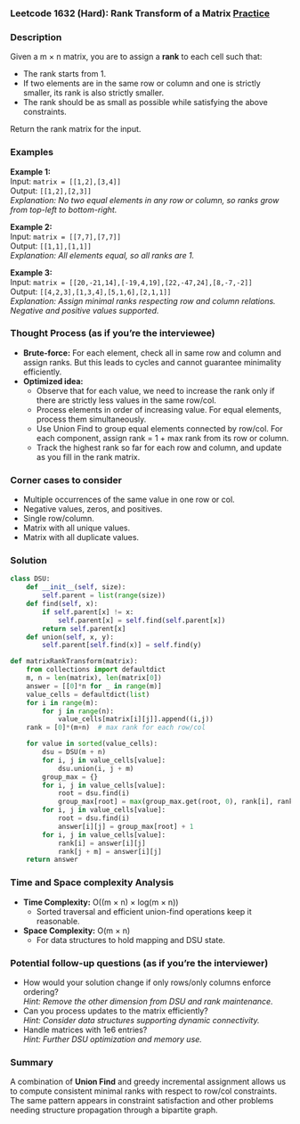 ### Leetcode 1632 (Hard): Rank Transform of a Matrix [Practice](https://leetcode.com/problems/rank-transform-of-a-matrix)

### Description  
Given a m × n matrix, you are to assign a **rank** to each cell such that:
- The rank starts from 1.
- If two elements are in the same row or column and one is strictly smaller, its rank is also strictly smaller.
- The rank should be as small as possible while satisfying the above constraints.

Return the rank matrix for the input.

### Examples  

**Example 1:**  
Input: `matrix = [[1,2],[3,4]]`  
Output: `[[1,2],[2,3]]`  
*Explanation: No two equal elements in any row or column, so ranks grow from top-left to bottom-right.*

**Example 2:**  
Input: `matrix = [[7,7],[7,7]]`  
Output: `[[1,1],[1,1]]`  
*Explanation: All elements equal, so all ranks are 1.*

**Example 3:**  
Input: `matrix = [[20,-21,14],[-19,4,19],[22,-47,24],[8,-7,-2]]`  
Output: `[[4,2,3],[1,3,4],[5,1,6],[2,1,1]]`  
*Explanation: Assign minimal ranks respecting row and column relations. Negative and positive values supported.*

### Thought Process (as if you’re the interviewee)  
- **Brute-force:** For each element, check all in same row and column and assign ranks. But this leads to cycles and cannot guarantee minimality efficiently.
- **Optimized idea:**
  - Observe that for each value, we need to increase the rank only if there are strictly less values in the same row/col.
  - Process elements in order of increasing value. For equal elements, process them simultaneously.
  - Use Union Find to group equal elements connected by row/col. For each component, assign rank = 1 + max rank from its row or column.
  - Track the highest rank so far for each row and column, and update as you fill in the rank matrix.

### Corner cases to consider  
- Multiple occurrences of the same value in one row or col.
- Negative values, zeros, and positives.
- Single row/column.
- Matrix with all unique values.
- Matrix with all duplicate values.

### Solution

```python
class DSU:
    def __init__(self, size):
        self.parent = list(range(size))
    def find(self, x):
        if self.parent[x] != x:
            self.parent[x] = self.find(self.parent[x])
        return self.parent[x]
    def union(self, x, y):
        self.parent[self.find(x)] = self.find(y)

def matrixRankTransform(matrix):
    from collections import defaultdict
    m, n = len(matrix), len(matrix[0])
    answer = [[0]*n for _ in range(m)]
    value_cells = defaultdict(list)
    for i in range(m):
        for j in range(n):
            value_cells[matrix[i][j]].append((i,j))
    rank = [0]*(m+n)  # max rank for each row/col

    for value in sorted(value_cells):
        dsu = DSU(m + n)
        for i, j in value_cells[value]:
            dsu.union(i, j + m)
        group_max = {}
        for i, j in value_cells[value]:
            root = dsu.find(i)
            group_max[root] = max(group_max.get(root, 0), rank[i], rank[j + m])
        for i, j in value_cells[value]:
            root = dsu.find(i)
            answer[i][j] = group_max[root] + 1
        for i, j in value_cells[value]:
            rank[i] = answer[i][j]
            rank[j + m] = answer[i][j]
    return answer
```

### Time and Space complexity Analysis  

- **Time Complexity:** O((m × n) × log(m × n))  
  - Sorted traversal and efficient union-find operations keep it reasonable.
- **Space Complexity:** O(m × n) 
  - For data structures to hold mapping and DSU state.

### Potential follow-up questions (as if you’re the interviewer)  

- How would your solution change if only rows/only columns enforce ordering?  
  *Hint: Remove the other dimension from DSU and rank maintenance.*
- Can you process updates to the matrix efficiently?  
  *Hint: Consider data structures supporting dynamic connectivity.*
- Handle matrices with 1e6 entries?  
  *Hint: Further DSU optimization and memory use.*

### Summary
A combination of **Union Find** and greedy incremental assignment allows us to compute consistent minimal ranks with respect to row/col constraints. The same pattern appears in constraint satisfaction and other problems needing structure propagation through a bipartite graph.